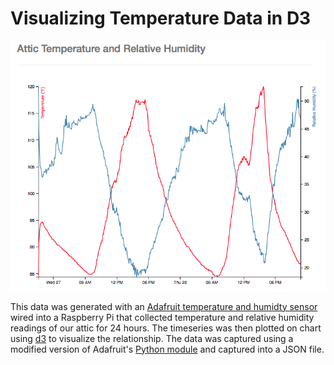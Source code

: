 # Visualizing Temperature Data in D3

![Screenshot of d3 temperature/relative humidity chart](app/images/d3-chart-screenshot.png "d3 chart")

This data was generated with an [Adafruit temperature and humidty sensor](https://www.adafruit.com/products/385) wired into a Raspberry Pi that collected temperature and relative humidity readings of our attic for 24 hours. The timeseries was then plotted on chart using [d3](https://d3js.org) to visualize the relationship. The data was captured using a modified version of Adafruit's [Python module](https://github.com/adafruit/Adafruit_Python_DHT) and captured into a JSON file.
